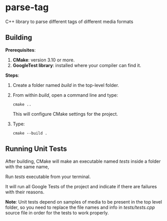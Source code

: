 # parse-tag

C++ library to parse different tags of different media formats

## Building

**Prerequisites**:

1. **CMake**: version 3.10 or more.
2. **GoogleTest library**: installed where your compiler can find it.

**Steps**:

1. Create a folder named *build* in the top-level folder.
2. From within *build*, open a command line and type:

    ```cmake ..```

    This will configure CMake settings for the project.

3. Type:

    ```cmake --build .```

## Running Unit Tests

After building, CMake will make an executable named *tests* inside a folder with the same name,

Run *tests* executable from your terminal.

It will run all Google Tests of the project and indicate if there are failures with their reasons.

**Note**: Unit tests depend on samples of media to be present in the top level folder,
so you need to replace the file names and info in *tests/tests.cpp* source file in order for the tests to work
properly.
